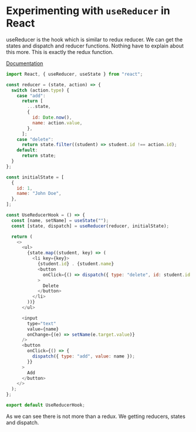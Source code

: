# Experimenting with `useReducer` in React
useReducer is the hook which is similar to redux reducer. We can get the states and dispatch and reducer functions. Nothing have to explain about this more. This is exactly the redux function.

[Documentation](https://react.dev/reference/react/useReducer)

```javascript
import React, { useReducer, useState } from "react";

const reducer = (state, action) => {
  switch (action.type) {
    case "add":
      return [
        ...state,
        {
          id: Date.now(),
          name: action.value,
        },
      ];
    case "delete":
      return state.filter((student) => student.id !== action.id);
    default:
      return state;
  }
};

const initialState = [
  {
    id: 1,
    name: "John Doe",
  },
];

const UseReducerHook = () => {
  const [name, setName] = useState("");
  const [state, dispatch] = useReducer(reducer, initialState);

  return (
    <>
      <ul>
        {state.map((student, key) => (
          <li key={key}>
            {student.id} . {student.name}
            <button
              onClick={() => dispatch({ type: "delete", id: student.id })}
            >
              Delete
            </button>
          </li>
        ))}
      </ul>

      <input
        type="text"
        value={name}
        onChange={(e) => setName(e.target.value)}
      />
      <button
        onClick={() => {
          dispatch({ type: "add", value: name });
        }}
      >
        Add
      </button>
    </>
  );
};

export default UseReducerHook;
```
As we can see there is not more than a redux. We getting reducers, states and dispatch.